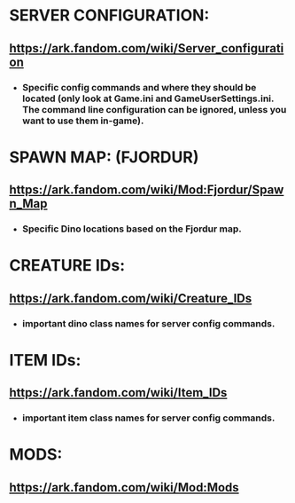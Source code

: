 # SERVER CONFIGURATION:
## https://ark.fandom.com/wiki/Server_configuration
- ### Specific config commands and where they should be located (only look at Game.ini and GameUserSettings.ini. The command line configuration can be ignored, unless you want to use them in-game).

# SPAWN MAP: (FJORDUR)
## https://ark.fandom.com/wiki/Mod:Fjordur/Spawn_Map
- ### Specific Dino locations based on the Fjordur map.

# CREATURE IDs:
## https://ark.fandom.com/wiki/Creature_IDs
- ### important dino class names for server config commands.

# ITEM IDs:
## https://ark.fandom.com/wiki/Item_IDs
- ### important item class names for server config commands.

# MODS:
## https://ark.fandom.com/wiki/Mod:Mods

